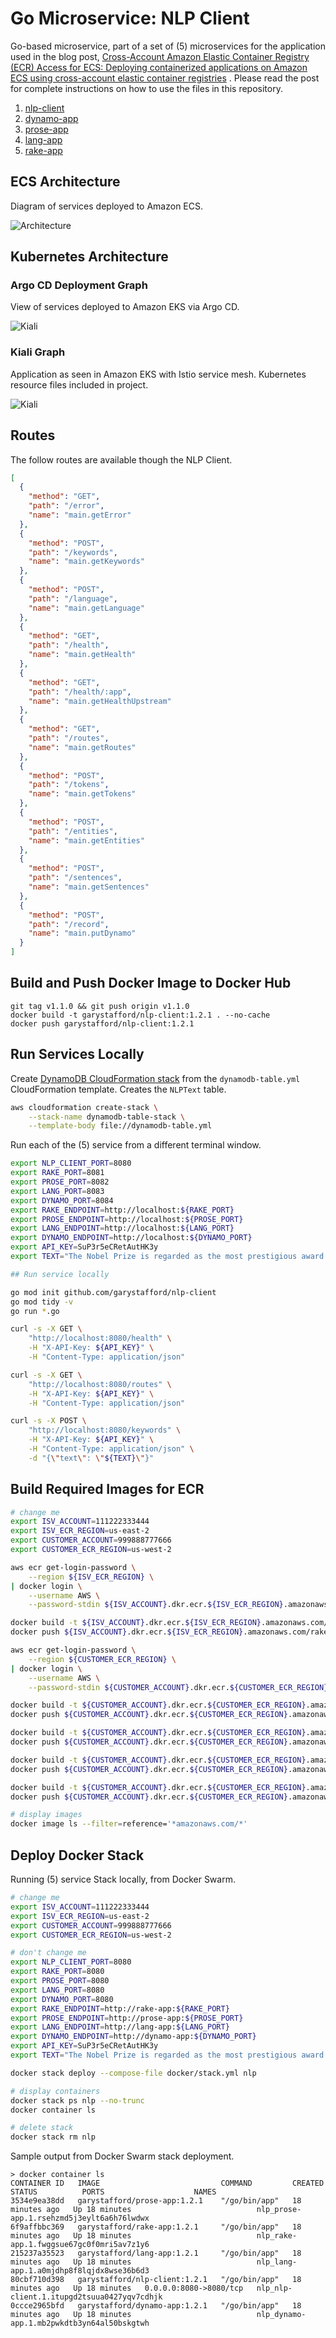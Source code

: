 # Go Microservice: NLP Client

Go-based microservice, part of a set of (5) microservices for the application used in the blog
post, [Cross-Account Amazon Elastic Container Registry (ECR) Access for ECS: Deploying containerized applications on Amazon ECS using cross-account elastic container registries](https://garystafford.medium.com/amazon-elastic-container-registry-ecr-cross-account-access-for-ecs-2f90fcb02c80)
. Please read the post for complete instructions on how to use the files in this repository.

1. [nlp-client](https://github.com/garystafford/nlp-client)
2. [dynamo-app](https://github.com/garystafford/dynamo-app)
3. [prose-app](https://github.com/garystafford/prose-app)
4. [lang-app](https://github.com/garystafford/lang-app)
5. [rake-app](https://github.com/garystafford/rake-app)

## ECS Architecture

Diagram of services deployed to Amazon ECS.

![Architecture](diagram/nlp_diagram.png)

## Kubernetes Architecture

### Argo CD Deployment Graph

View of services deployed to Amazon EKS via Argo CD.

![Kiali](diagram/argocd.png)

### Kiali Graph

Application as seen in Amazon EKS with Istio service mesh. Kubernetes resource files included in project.

![Kiali](diagram/kiali.png)

## Routes

The follow routes are available though the NLP Client.

```json
[
  {
    "method": "GET",
    "path": "/error",
    "name": "main.getError"
  },
  {
    "method": "POST",
    "path": "/keywords",
    "name": "main.getKeywords"
  },
  {
    "method": "POST",
    "path": "/language",
    "name": "main.getLanguage"
  },
  {
    "method": "GET",
    "path": "/health",
    "name": "main.getHealth"
  },
  {
    "method": "GET",
    "path": "/health/:app",
    "name": "main.getHealthUpstream"
  },
  {
    "method": "GET",
    "path": "/routes",
    "name": "main.getRoutes"
  },
  {
    "method": "POST",
    "path": "/tokens",
    "name": "main.getTokens"
  },
  {
    "method": "POST",
    "path": "/entities",
    "name": "main.getEntities"
  },
  {
    "method": "POST",
    "path": "/sentences",
    "name": "main.getSentences"
  },
  {
    "method": "POST",
    "path": "/record",
    "name": "main.putDynamo"
  }
]
```

## Build and Push Docker Image to Docker Hub

```shell
git tag v1.1.0 && git push origin v1.1.0
docker build -t garystafford/nlp-client:1.2.1 . --no-cache
docker push garystafford/nlp-client:1.2.1
```

## Run Services Locally

Create [DynamoDB CloudFormation stack](https://github.com/garystafford/dynamo-app/blob/master/dynamodb-table.yml) from
the `dynamodb-table.yml` CloudFormation template. Creates the `NLPText` table.

```bash
aws cloudformation create-stack \
    --stack-name dynamodb-table-stack \
    --template-body file://dynamodb-table.yml
```

Run each of the (5) service from a different terminal window.

```bash
export NLP_CLIENT_PORT=8080
export RAKE_PORT=8081
export PROSE_PORT=8082
export LANG_PORT=8083
export DYNAMO_PORT=8084
export RAKE_ENDPOINT=http://localhost:${RAKE_PORT}
export PROSE_ENDPOINT=http://localhost:${PROSE_PORT}
export LANG_ENDPOINT=http://localhost:${LANG_PORT}
export DYNAMO_ENDPOINT=http://localhost:${DYNAMO_PORT}
export API_KEY=SuP3r5eCRetAutHK3y
export TEXT="The Nobel Prize is regarded as the most prestigious award in the World. Notable winners have included Marie Curie, Theodore Roosevelt, Albert Einstein, George Bernard Shaw, and Winston Churchill."

## Run service locally

go mod init github.com/garystafford/nlp-client
go mod tidy -v
go run *.go

curl -s -X GET \
    "http://localhost:8080/health" \
    -H "X-API-Key: ${API_KEY}" \
    -H "Content-Type: application/json"

curl -s -X GET \
    "http://localhost:8080/routes" \
    -H "X-API-Key: ${API_KEY}" \
    -H "Content-Type: application/json"

curl -s -X POST \
    "http://localhost:8080/keywords" \
    -H "X-API-Key: ${API_KEY}" \
    -H "Content-Type: application/json" \
    -d "{\"text\": \"${TEXT}\"}"
```

## Build Required Images for ECR

```bash
# change me
export ISV_ACCOUNT=111222333444
export ISV_ECR_REGION=us-east-2
export CUSTOMER_ACCOUNT=999888777666
export CUSTOMER_ECR_REGION=us-west-2

aws ecr get-login-password \
    --region ${ISV_ECR_REGION} \
| docker login \
    --username AWS \
    --password-stdin ${ISV_ACCOUNT}.dkr.ecr.${ISV_ECR_REGION}.amazonaws.com

docker build -t ${ISV_ACCOUNT}.dkr.ecr.${ISV_ECR_REGION}.amazonaws.com/rake-app:1.2.1 . --no-cache
docker push ${ISV_ACCOUNT}.dkr.ecr.${ISV_ECR_REGION}.amazonaws.com/rake-app:1.2.1

aws ecr get-login-password \
    --region ${CUSTOMER_ECR_REGION} \
| docker login \
    --username AWS \
    --password-stdin ${CUSTOMER_ACCOUNT}.dkr.ecr.${CUSTOMER_ECR_REGION}.amazonaws.com

docker build -t ${CUSTOMER_ACCOUNT}.dkr.ecr.${CUSTOMER_ECR_REGION}.amazonaws.com/nlp-client:1.2.1 . --no-cache
docker push ${CUSTOMER_ACCOUNT}.dkr.ecr.${CUSTOMER_ECR_REGION}.amazonaws.com/nlp-client:1.2.1

docker build -t ${CUSTOMER_ACCOUNT}.dkr.ecr.${CUSTOMER_ECR_REGION}.amazonaws.com/prose-app:1.2.1 . --no-cache
docker push ${CUSTOMER_ACCOUNT}.dkr.ecr.${CUSTOMER_ECR_REGION}.amazonaws.com/prose-app:1.2.1

docker build -t ${CUSTOMER_ACCOUNT}.dkr.ecr.${CUSTOMER_ECR_REGION}.amazonaws.com/lang-app:1.2.1 . --no-cache
docker push ${CUSTOMER_ACCOUNT}.dkr.ecr.${CUSTOMER_ECR_REGION}.amazonaws.com/lang-app:1.2.1

docker build -t ${CUSTOMER_ACCOUNT}.dkr.ecr.${CUSTOMER_ECR_REGION}.amazonaws.com/dynamo-app:1.2.1 . --no-cache
docker push ${CUSTOMER_ACCOUNT}.dkr.ecr.${CUSTOMER_ECR_REGION}.amazonaws.com/dynamo-app:1.2.1

# display images
docker image ls --filter=reference='*amazonaws.com/*'
```

## Deploy Docker Stack

Running (5) service Stack locally, from Docker Swarm.

```bash
# change me
export ISV_ACCOUNT=111222333444
export ISV_ECR_REGION=us-east-2
export CUSTOMER_ACCOUNT=999888777666
export CUSTOMER_ECR_REGION=us-west-2

# don't change me
export NLP_CLIENT_PORT=8080
export RAKE_PORT=8080
export PROSE_PORT=8080
export LANG_PORT=8080
export DYNAMO_PORT=8080
export RAKE_ENDPOINT=http://rake-app:${RAKE_PORT}
export PROSE_ENDPOINT=http://prose-app:${PROSE_PORT}
export LANG_ENDPOINT=http://lang-app:${LANG_PORT}
export DYNAMO_ENDPOINT=http://dynamo-app:${DYNAMO_PORT}
export API_KEY=SuP3r5eCRetAutHK3y
export TEXT="The Nobel Prize is regarded as the most prestigious award in the World. Notable winners have included Marie Curie, Theodore Roosevelt, Albert Einstein, George Bernard Shaw, and Winston Churchill."

docker stack deploy --compose-file docker/stack.yml nlp

# display containers
docker stack ps nlp --no-trunc
docker container ls

# delete stack
docker stack rm nlp
```

Sample output from Docker Swarm stack deployment.

```text
> docker container ls
CONTAINER ID   IMAGE                           COMMAND         CREATED          STATUS          PORTS                    NAMES
3534e9ea38dd   garystafford/prose-app:1.2.1    "/go/bin/app"   18 minutes ago   Up 18 minutes                            nlp_prose-app.1.rsehzmd5j3eylt6a6h76lwdwx
6f9affbbc369   garystafford/rake-app:1.2.1     "/go/bin/app"   18 minutes ago   Up 18 minutes                            nlp_rake-app.1.fwggsue67gc0f0mri5av7z1y6
215237a35523   garystafford/lang-app:1.2.1     "/go/bin/app"   18 minutes ago   Up 18 minutes                            nlp_lang-app.1.a0mjdhp8f8lqjdx8wse36b6d3
80cbf710d398   garystafford/nlp-client:1.2.1   "/go/bin/app"   18 minutes ago   Up 18 minutes   0.0.0.0:8080->8080/tcp   nlp_nlp-client.1.itupgd2tsuua0427yqv7cdhjk
0ccce2965bfd   garystafford/dynamo-app:1.2.1   "/go/bin/app"   18 minutes ago   Up 18 minutes                            nlp_dynamo-app.1.mb2pwkdtb3yn64al50bskgtwh
```
